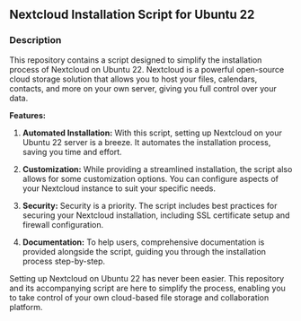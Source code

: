 ## Nextcloud Installation Script for Ubuntu 22

### Description

This repository contains a script designed to simplify the installation process of Nextcloud on Ubuntu 22. Nextcloud is a powerful open-source cloud storage solution that allows you to host your files, calendars, contacts, and more on your own server, giving you full control over your data.

**Features:**

1. **Automated Installation:** With this script, setting up Nextcloud on your Ubuntu 22 server is a breeze. It automates the installation process, saving you time and effort.

2. **Customization:** While providing a streamlined installation, the script also allows for some customization options. You can configure aspects of your Nextcloud instance to suit your specific needs.

3. **Security:** Security is a priority. The script includes best practices for securing your Nextcloud installation, including SSL certificate setup and firewall configuration.

4. **Documentation:** To help users, comprehensive documentation is provided alongside the script, guiding you through the installation process step-by-step.

Setting up Nextcloud on Ubuntu 22 has never been easier. This repository and its accompanying script are here to simplify the process, enabling you to take control of your own cloud-based file storage and collaboration platform.

